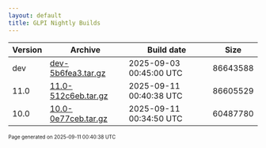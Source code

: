 ```yaml
---
layout: default
title: GLPI Nightly Builds
---
```


Version|Archive|Build date|Size
---|---|---|---
dev|[dev-5b6fea3.tar.gz](dev-5b6fea3.tar.gz)|2025-09-03 00:45:00 UTC|86643588
11.0|[11.0-512c6eb.tar.gz](11.0-512c6eb.tar.gz)|2025-09-11 00:40:38 UTC|86605529
10.0|[10.0-0e77ceb.tar.gz](10.0-0e77ceb.tar.gz)|2025-09-11 00:34:50 UTC|60487780

<font size="1">Page generated on 2025-09-11 00:40:38 UTC</font>
